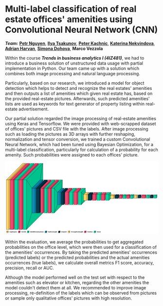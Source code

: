 # Multi-label classification of real estate offices' amenities using Convolutional Neural Network (CNN)

_**Team:**_ [**Petr Nguyen**](https://www.linkedin.com/in/petr-ngn/), [**Ilya Tsakunov**](https://www.linkedin.com/in/ilya-tsakunov-14192620b/), [**Peter Kachnic**](https://www.linkedin.com/in/peterkachnic/), [**Katerina Nekvindova**](https://www.linkedin.com/in/kateřina-nekvindová-119050178/), [**Adrian Harvan**](https://www.linkedin.com/in/adrian-harvan/), [**Simona Dohova**](https://www.linkedin.com/in/simona-dohová-182427153/), **Marco Vezzola**


Within the course _**Trends in business analytics I (4IZ481)**_, we had to introduce a business solution of unstructured data usage with partial implementation in Python. Our team came up with a solution which combines both image processing and natural language processing.

Particularly, based on our research, we introduced a model for object detection which helps to detect and recognize the real estates' amenities and then outputs a list of amenities which given real estate has, based on the provided real-estate pictures. Afterwards, such predicted amenities' lists are used as keywords for text generator of property listing within real-estate advertisement.

Our partial solution regarded the image processing of real-estate amenities using Keras and Tensorflow. We were provided with web-scrapped dataset of offices' pictures and CSV file with the labels. After image processing such as loading the pictures as 3D arrays with further reshaping, normalization and tensor conversion, we trained a custom Convolutional Neural Network, which had been tuned using Bayesian Optimization, for a multi-label classification, particularly for calculation of a probability for each amenity. Such probabilities were assigned to each offices' picture.

![alt_text](https://github.com/petr-ngn/CNN_Real_Estate_Offices_Amenities_Listing/blob/main/plots/Model/CNN_PN__Visual_Keras.png?raw=true)

Within the evaluation, we average the probabilities to get aggregated probabilities on the office level, which were then used for a classification of the amenities' occurrences. By taking the predicted amenities' occurrences (predicted labels) or the predicted probabilities and the actual amenities occurrences (true labels), we calculate overall metrics F1 score, accuracy, precision, recall or AUC.

Although the model performed well on the test set with respect to the amenities such as elevator or kitchen, regarding the other amenities the model couldn't detect them at all. We recommended to improve image processing, re-definition of the labels which can be observed from pictures or sample only qualitative offices' pictures with high resolution.
